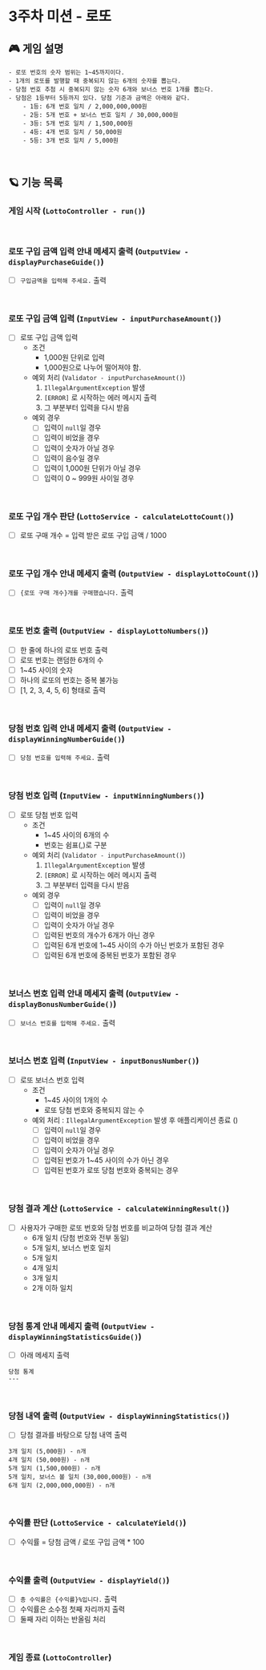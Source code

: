 # 3주차 미션 - 로또

## 🎮 게임 설명
```
- 로또 번호의 숫자 범위는 1~45까지이다.
- 1개의 로또를 발행할 때 중복되지 않는 6개의 숫자를 뽑는다.
- 당첨 번호 추첨 시 중복되지 않는 숫자 6개와 보너스 번호 1개를 뽑는다.
- 당첨은 1등부터 5등까지 있다. 당첨 기준과 금액은 아래와 같다.
    - 1등: 6개 번호 일치 / 2,000,000,000원
    - 2등: 5개 번호 + 보너스 번호 일치 / 30,000,000원
    - 3등: 5개 번호 일치 / 1,500,000원
    - 4등: 4개 번호 일치 / 50,000원
    - 5등: 3개 번호 일치 / 5,000원
```
<br>

## 🪐 기능 목록

### 게임 시작 (`LottoController - run()`)

<br>

### 로또 구입 금액 입력 안내 메세지 출력 (`OutputView - displayPurchaseGuide()`)

- [ ]  `구입금액을 입력해 주세요.` 출력

<br>

### 로또 구입 금액 입력 (`InputView - inputPurchaseAmount()`)

- [ ]  로또 구입 금액 입력
    - 조건
        - 1,000원 단위로 입력
        - 1,000원으로 나누어 떨어져야 함.
   - 예외 처리 (`Validator - inputPurchaseAmount()`)
     1. `IllegalArgumentException` 발생
     2. `[ERROR]` 로 시작하는 에러 메시지 출력
     3. 그 부분부터 입력을 다시 받음
   - 예외 경우
     - [ ]  입력이 `null`일 경우
     - [ ]  입력이 비었을 경우
     - [ ]  입력이 숫자가 아닐 경우
     - [ ]  입력이 음수일 경우
     - [ ]  입력이 1,000원 단위가 아닐 경우
     - [ ]  입력이 0 ~ 999원 사이일 경우

<br>

### 로또 구입 개수 판단 (`LottoService - calculateLottoCount()`)
- [ ] 로또 구매 개수 = 입력 받은 로또 구입 금액 / 1000
  
<br>

### 로또 구입 개수 안내 메세지 출력 (`OutputView - displayLottoCount()`)
- [ ]  `{로또 구매 개수}개를 구매했습니다.` 출력
  
<br>

### 로또 번호 출력 (`OutputView - displayLottoNumbers()`)
- [ ]  한 줄에 하나의 로또 번호 출력
  - [ ] 로또 번호는 랜덤한 6개의 수
  - [ ] 1~45 사이의 숫자
  - [ ] 하나의 로또의 번호는 중복 불가능
  - [ ] [1, 2, 3, 4, 5, 6] 형태로 출력

<br>

### 당첨 번호 입력 안내 메세지 출력 (`OutputView - displayWinningNumberGuide()`)
- [ ]  `당첨 번호를 입력해 주세요.` 출력
  
<br>

### 당첨 번호 입력 (`InputView - inputWinningNumbers()`)
- [ ]  로또 당첨 번호 입력
    - 조건
        - 1~45 사이의 6개의 수
        - 번호는 쉼표(,)로 구분
   - 예외 처리 (`Validator - inputPurchaseAmount()`)
     1. `IllegalArgumentException` 발생
     2. `[ERROR]` 로 시작하는 에러 메시지 출력
     3. 그 부분부터 입력을 다시 받음
   - 예외 경우
     - [ ]  입력이 `null`일 경우
     - [ ]  입력이 비었을 경우
     - [ ]  입력이 숫자가 아닐 경우
     - [ ]  입력된 번호의 개수가 6개가 아닌 경우
     - [ ]  입력된 6개 번호에 1~45 사이의 수가 아닌 번호가 포함된 경우
     - [ ]  입력된 6개 번호에 중복된 번호가 포함된 경우

<br>

### 보너스 번호 입력 안내 메세지 출력 (`OutputView - displayBonusNumberGuide()`)
- [ ]  `보너스 번호를 입력해 주세요.` 출력

<br>

### 보너스 번호 입력 (`InputView - inputBonusNumber()`)
- [ ]  로또 보너스 번호 입력
   - 조건
      - 1~45 사이의 1개의 수
      - 로또 당첨 번호와 중복되지 않는 수
   - 예외 처리 : `IllegalArgumentException` 발생 후 애플리케이션 종료 ()
      - [ ]  입력이 `null`일 경우
      - [ ]  입력이 비었을 경우
      - [ ]  입력이 숫자가 아닐 경우
      - [ ]  입력된 번호가 1~45 사이의 수가 아닌 경우
      - [ ]  입력된 번호가 로또 당첨 번호와 중복되는 경우

<br>

### 당첨 결과 계산 (`LottoService - calculateWinningResult()`)
- [ ] 사용자가 구매한 로또 번호와 당첨 번호를 비교하여 당첨 결과 계산
    - 6개 일치 (당첨 번호와 전부 동일)
    - 5개 일치, 보너스 번호 일치
    - 5개 일치
    - 4개 일치
    - 3개 일치
    - 2개 이하 일치

<br>

### 당첨 통계 안내 메세지 출력 (`OutputView - displayWinningStatisticsGuide()`)
- [ ] 아래 메세지 출력
```
당첨 통계
---
```

<br>

### 당첨 내역 출력 (`OutputView - displayWinningStatistics()`)
- [ ] 당첨 결과를 바탕으로 당첨 내역 출력
```
3개 일치 (5,000원) - n개
4개 일치 (50,000원) - n개
5개 일치 (1,500,000원) - n개
5개 일치, 보너스 볼 일치 (30,000,000원) - n개
6개 일치 (2,000,000,000원) - n개
```

<br>

### 수익률 판단 (`LottoService - calculateYield()`)
- [ ]  수익률 = 당첨 금액 / 로또 구입 금액 * 100

<br>

### 수익률 출력 (`OutputView - displayYield()`)
- [ ] `총 수익률은 {수익률}%입니다.` 출력
- [ ]  수익률은 소수점 첫째 자리까지 출력
  - [ ] 둘째 자리 이하는 반올림 처리

<br>

### 게임 종료 (`LottoController`)
